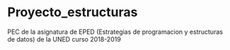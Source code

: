 # Proyecto_estructuras

PEC de la asignatura de EPED (Estrategias de programacion y estructuras de datos) de la UNED curso 2018-2019
